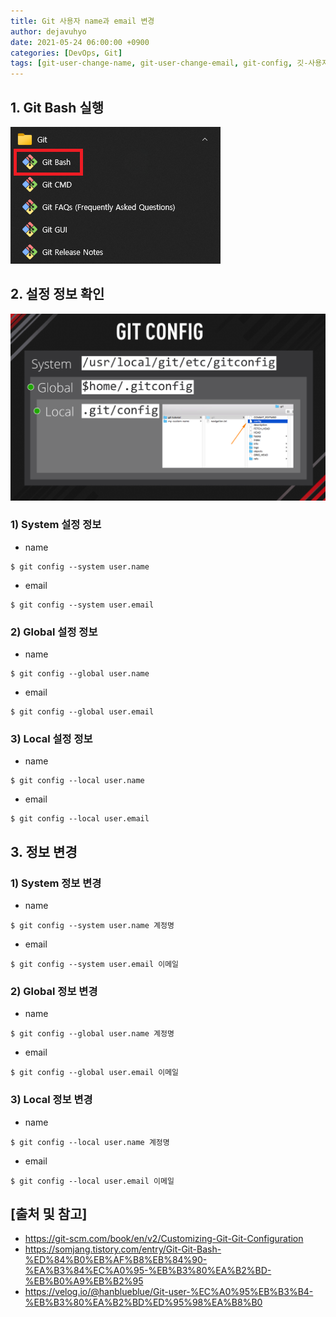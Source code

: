 ```yaml
---
title: Git 사용자 name과 email 변경
author: dejavuhyo
date: 2021-05-24 06:00:00 +0900
categories: [DevOps, Git]
tags: [git-user-change-name, git-user-change-email, git-config, 깃-사용자-이름-변경, 깃-사용자-이메일-변경, 깃-설정]
---
```


## 1. Git Bash 실행

![git-bash](/assets/img/2021-05-24-change-user-name-and-email-in-git/git-bash.png)

## 2. 설정 정보 확인

![git-config](/assets/img/2021-05-24-change-user-name-and-email-in-git/git-config.png)

### 1) System 설정 정보

* name

```shell
$ git config --system user.name
```

* email

```shell
$ git config --system user.email
```

### 2) Global 설정 정보

* name

```shell
$ git config --global user.name
```

* email

```shell
$ git config --global user.email
```

### 3) Local 설정 정보

* name

```shell
$ git config --local user.name
```

* email

```shell
$ git config --local user.email
```

## 3. 정보 변경

### 1) System 정보 변경

* name

```shell
$ git config --system user.name 계정명
```

* email

```shell
$ git config --system user.email 이메일
```

### 2) Global 정보 변경

* name

```shell
$ git config --global user.name 계정명
```

* email

```shell
$ git config --global user.email 이메일
```

### 3) Local 정보 변경

* name

```shell
$ git config --local user.name 계정명
```

* email

```shell
$ git config --local user.email 이메일
```

## [출처 및 참고]
* <https://git-scm.com/book/en/v2/Customizing-Git-Git-Configuration>
* <https://somjang.tistory.com/entry/Git-Git-Bash-%ED%84%B0%EB%AF%B8%EB%84%90-%EA%B3%84%EC%A0%95-%EB%B3%80%EA%B2%BD-%EB%B0%A9%EB%B2%95>
* <https://velog.io/@hanblueblue/Git-user-%EC%A0%95%EB%B3%B4-%EB%B3%80%EA%B2%BD%ED%95%98%EA%B8%B0>
